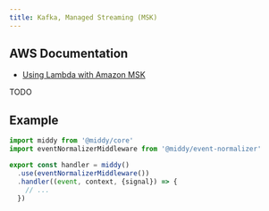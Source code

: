 ```yaml
---
title: Kafka, Managed Streaming (MSK)
---
```


## AWS Documentation
- [Using Lambda with Amazon MSK](https://docs.aws.amazon.com/lambda/latest/dg/with-msk.html)

TODO

## Example
```javascript
import middy from '@middy/core'
import eventNormalizerMiddleware from '@middy/event-normalizer'

export const handler = middy()
  .use(eventNormalizerMiddleware())
  .handler((event, context, {signal}) => {
    // ...
  })
```
